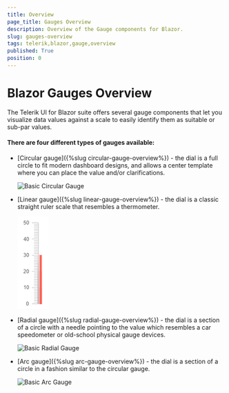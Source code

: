 ```yaml
---
title: Overview
page_title: Gauges Overview
description: Overview of the Gauge components for Blazor.
slug: gauges-overview
tags: telerik,blazor,gauge,overview
published: True
position: 0
---
```


# Blazor Gauges Overview

The Telerik UI for Blazor suite offers several gauge components that let you visualize data values against a scale to easily identify them as suitable or sub-par values.

#### There are four different types of gauges available:

* [Circular gauge]({%slug circular-gauge-overview%}) - the dial is a full circle to fit modern dashboard designs, and allows a center template where you can place the value and/or clarifications.

    ![Basic Circular Gauge](circular/images/basic-circular-gauge.png)

* [Linear gauge]({%slug linear-gauge-overview%}) - the dial is a classic straight ruler scale that resembles a thermometer.

    ![Basic Linear Gauge](linear/images/basic-linear-gauge.png)

* [Radial gauge]({%slug radial-gauge-overview%}) - the dial is a section of a circle with a needle pointing to the value which resembles a car speedometer or old-school physical gauge devices.

    ![Basic Radial Gauge](radial/images/basic-radial-gauge.png)

* [Arc gauge]({%slug arc-gauge-overview%}) - the dial is a section of a circle in a fashion similar to the circular gauge.
    
    ![Basic Arc Gauge](arc/images/basic-arc-gauge.png)
